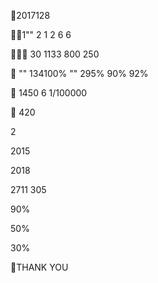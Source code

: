 

2017128     

1"" 2
1 2 6 6

 

 

 


 30  1133  800
250

 ""
134100% ""
295%  90%  92%

 
  1450  6  1/100000


420

 2

 

2015 

2018 





 2711 
  305

90%

50%





30%





THANK YOU









